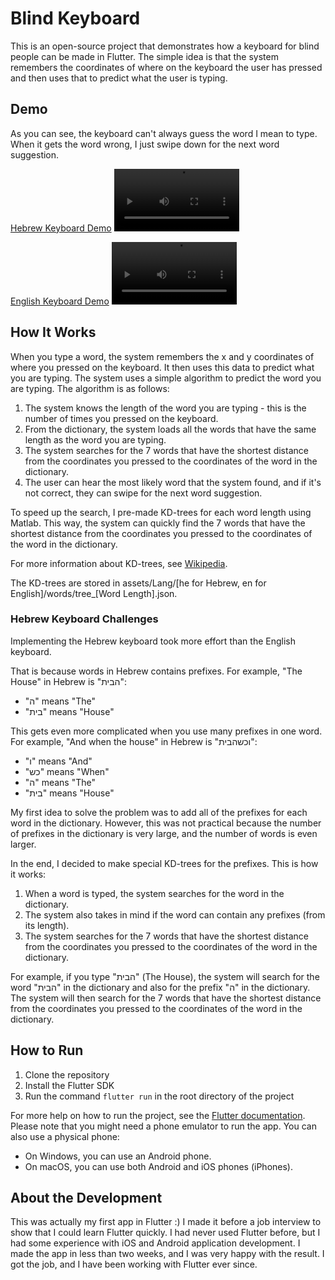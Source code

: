 # Blind Keyboard
This is an open-source project that demonstrates how a keyboard for blind people can be made in Flutter.
The simple idea is that the system remembers the coordinates of where on the keyboard the user has pressed and then uses that to predict what the user is typing.

## Demo
As you can see, the keyboard can't always guess the word I mean to type. When it gets the word wrong, I just swipe down for the next word suggestion.

[Hebrew Keyboard Demo](https://github.com/orihpt/BlindKeyboard/assets/52978143/ca90be87-7d48-43b2-aeb6-715273b635b8)
<video src="https://github.com/orihpt/BlindKeyboard/assets/52978143/ca90be87-7d48-43b2-aeb6-715273b635b8" height="100">
  
[English Keyboard Demo](https://github.com/orihpt/BlindKeyboard/assets/52978143/4904ecfe-866c-4bef-8f82-a0aafe1862f3)
<video src="https://github.com/orihpt/BlindKeyboard/assets/52978143/4904ecfe-866c-4bef-8f82-a0aafe1862f3" height="100">

## How It Works
When you type a word, the system remembers the x and y coordinates of where you pressed on the keyboard. It then uses this data to predict what you are typing. The system uses a simple algorithm to predict the word you are typing. The algorithm is as follows:

1. The system knows the length of the word you are typing - this is the number of times you pressed on the keyboard.
2. From the dictionary, the system loads all the words that have the same length as the word you are typing.
3. The system searches for the 7 words that have the shortest distance from the coordinates you pressed to the coordinates of the word in the dictionary.
4. The user can hear the most likely word that the system found, and if it's not correct, they can swipe for the next word suggestion.

To speed up the search, I pre-made KD-trees for each word length using Matlab. This way, the system can quickly find the 7 words that have the shortest distance from the coordinates you pressed to the coordinates of the word in the dictionary.

For more information about KD-trees, see [Wikipedia](https://en.wikipedia.org/wiki/K-d_tree).

The KD-trees are stored in assets/Lang/[he for Hebrew, en for English]/words/tree_[Word Length].json.

### Hebrew Keyboard Challenges
Implementing the Hebrew keyboard took more effort than the English keyboard.

That is because words in Hebrew contains prefixes.
For example, "The House" in Hebrew is "הבית":
- "ה" means "The"
- "בית" means "House"

This gets even more complicated when you use many prefixes in one word.
For example, "And when the house" in Hebrew is "וכשהבית":
- "ו" means "And"
- "כש" means "When"
- "ה" means "The"
- "בית" means "House"

My first idea to solve the problem was to add all of the prefixes for each word in the dictionary. However, this was not practical because the number of prefixes in the dictionary is very large, and the number of words is even larger.

In the end, I decided to make special KD-trees for the prefixes. This is how it works:
1. When a word is typed, the system searches for the word in the dictionary.
2. The system also takes in mind if the word can contain any prefixes (from its length).
3. The system searches for the 7 words that have the shortest distance from the coordinates you pressed to the coordinates of the word in the dictionary.

For example, if you type "הבית" (The House), the system will search for the word "הבית" in the dictionary and also for the prefix "ה" in the dictionary. The system will then search for the 7 words that have the shortest distance from the coordinates you pressed to the coordinates of the word in the dictionary.

## How to Run
1. Clone the repository
2. Install the Flutter SDK
3. Run the command `flutter run` in the root directory of the project

For more help on how to run the project, see the [Flutter documentation](https://flutter.dev/docs/get-started/install).
Please note that you might need a phone emulator to run the app. You can also use a physical phone:
- On Windows, you can use an Android phone.
- On macOS, you can use both Android and iOS phones (iPhones).

## About the Development
This was actually my first app in Flutter :) I made it before a job interview to show that I could learn Flutter quickly. I had never used Flutter before, but I had some experience with iOS and Android application development. I made the app in less than two weeks, and I was very happy with the result. I got the job, and I have been working with Flutter ever since.
